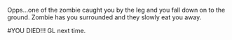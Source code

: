 Opps...one of the zombie caught you by the leg and you fall down on to the ground.
Zombie has you surrounded and they slowly eat you away.

#YOU DIED!!! GL next time.
